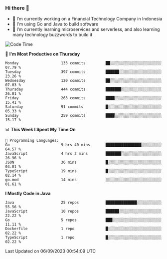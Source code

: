 ### Hi there 👋

<!--
**mazzama/mazzama** is a ✨ _special_ ✨ repository because its `README.md` (this file) appears on your GitHub profile.

Here are some ideas to get you started:

- 🔭 I’m currently working on ...
- 🌱 I’m currently learning ...
- 👯 I’m looking to collaborate on ...
- 🤔 I’m looking for help with ...
- 💬 Ask me about ...
- 📫 How to reach me: ...
- 😄 Pronouns: ...
- ⚡ Fun fact: ...
-->

- 🔭 I’m currently working on a Financial Technology Company in Indonesia
- :gun: I'm using Go and Java to build software
- 🌱 I’m currently learning microservices and serverless, and also learning many technology buzzwords to build it

<!--START_SECTION:waka-->
![Code Time](http://img.shields.io/badge/Code%20Time-2%2C889%20hrs%2033%20mins-blue)

📅 **I'm Most Productive on Thursday** 

```text
Monday                   133 commits         ██░░░░░░░░░░░░░░░░░░░░░░░   07.79 % 
Tuesday                  397 commits         ██████░░░░░░░░░░░░░░░░░░░   23.26 % 
Wednesday                120 commits         ██░░░░░░░░░░░░░░░░░░░░░░░   07.03 % 
Thursday                 444 commits         ███████░░░░░░░░░░░░░░░░░░   26.01 % 
Friday                   263 commits         ████░░░░░░░░░░░░░░░░░░░░░   15.41 % 
Saturday                 91 commits          █░░░░░░░░░░░░░░░░░░░░░░░░   05.33 % 
Sunday                   259 commits         ████░░░░░░░░░░░░░░░░░░░░░   15.17 % 
```


📊 **This Week I Spent My Time On** 

```text
💬 Programming Languages: 
Go                       9 hrs 40 mins       ████████████████░░░░░░░░░   64.57 % 
JavaScript               4 hrs 2 mins        ███████░░░░░░░░░░░░░░░░░░   26.96 % 
JSON                     36 mins             █░░░░░░░░░░░░░░░░░░░░░░░░   04.01 % 
TypeScript               19 mins             █░░░░░░░░░░░░░░░░░░░░░░░░   02.14 % 
go.mod                   14 mins             ░░░░░░░░░░░░░░░░░░░░░░░░░   01.61 % 
```

**I Mostly Code in Java** 

```text
Java                     25 repos            ██████████████░░░░░░░░░░░   55.56 % 
JavaScript               10 repos            ██████░░░░░░░░░░░░░░░░░░░   22.22 % 
Go                       5 repos             ███░░░░░░░░░░░░░░░░░░░░░░   11.11 % 
Dockerfile               1 repo              █░░░░░░░░░░░░░░░░░░░░░░░░   02.22 % 
TypeScript               1 repo              █░░░░░░░░░░░░░░░░░░░░░░░░   02.22 % 
```




 Last Updated on 06/09/2023 00:54:09 UTC
<!--END_SECTION:waka-->
